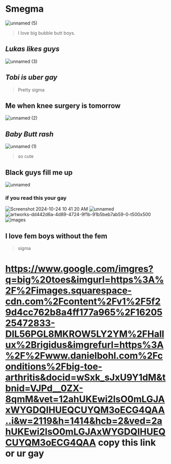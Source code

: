 # Smegma
![unnamed (5)](https://github.com/user-attachments/assets/e0b6ea5f-e670-4755-8b10-ac8bd22c12a7)
> I love big bubble butt boys.
## ***Lukas likes guys***

![unnamed (3)](https://github.com/user-attachments/assets/224ee874-ceb4-4b6e-9603-3f5096b464d6)
## ***Tobi is uber gay***
> Pretty sigma
## Me when knee surgery is tomorrow
![unnamed (2)](https://github.com/user-attachments/assets/be49296c-24a2-497c-ad20-691b0a28cb13)
## ***Baby Butt rash***
![unnamed (1)](https://github.com/user-attachments/assets/0c182b03-326b-4fd4-95e6-7aff4614e567)
> so cute

## Black guys fill me up
![unnamed](https://github.com/user-attachments/assets/adf2bdc0-aa6e-4881-8f6f-3574fa80aa23)

### if you read this your gay
![Screenshot 2024-10-24 10 41 20 AM](https://github.com/user-attachments/assets/4fd9a433-d529-476f-9c6f-be513afcc732)
![unnamed](https://github.com/user-attachments/assets/cb729568-40b4-48f4-a510-4e9412727c2c)
![artworks-dd442d6a-4d89-4724-9f1b-91b5beb7ab59-0-t500x500](https://github.com/user-attachments/assets/15c32841-dd37-4462-92a4-cdced70b4737)
![images](https://github.com/user-attachments/assets/f521ae00-e2c3-4f66-9069-3d642b403594)

## I love fem boys without the fem
> sigma

# https://www.google.com/imgres?q=big%20toes&imgurl=https%3A%2F%2Fimages.squarespace-cdn.com%2Fcontent%2Fv1%2F5f29d4cc762b8a4ff177a965%2F1620525472833-DIL56PGL8MKROW5LY2YM%2FHallux%2Brigidus&imgrefurl=https%3A%2F%2Fwww.danielbohl.com%2Fconditions%2Fbig-toe-arthritis&docid=wSxk_sJxU9Y1dM&tbnid=VJPd__0ZX-8qmM&vet=12ahUKEwi2lsO0mLGJAxWYGDQIHUEQCUYQM3oECG4QAA..i&w=2119&h=1414&hcb=2&ved=2ahUKEwi2lsO0mLGJAxWYGDQIHUEQCUYQM3oECG4QAA copy this link or ur gay
